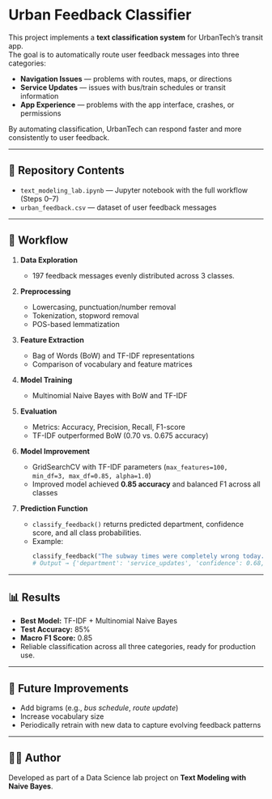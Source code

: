 # Urban Feedback Classifier

This project implements a **text classification system** for UrbanTech’s transit app.  
The goal is to automatically route user feedback messages into three categories:

- **Navigation Issues** — problems with routes, maps, or directions  
- **Service Updates** — issues with bus/train schedules or transit information  
- **App Experience** — problems with the app interface, crashes, or permissions  

By automating classification, UrbanTech can respond faster and more consistently to user feedback.

---

## 📂 Repository Contents
- `text_modeling_lab.ipynb` — Jupyter notebook with the full workflow (Steps 0–7)  
- `urban_feedback.csv` — dataset of user feedback messages  

---

## 🚀 Workflow

1. **Data Exploration**  
   - 197 feedback messages evenly distributed across 3 classes.  

2. **Preprocessing**  
   - Lowercasing, punctuation/number removal  
   - Tokenization, stopword removal  
   - POS-based lemmatization  

3. **Feature Extraction**  
   - Bag of Words (BoW) and TF-IDF representations  
   - Comparison of vocabulary and feature matrices  

4. **Model Training**  
   - Multinomial Naive Bayes with BoW and TF-IDF  

5. **Evaluation**  
   - Metrics: Accuracy, Precision, Recall, F1-score  
   - TF-IDF outperformed BoW (0.70 vs. 0.675 accuracy)  

6. **Model Improvement**  
   - GridSearchCV with TF-IDF parameters (`max_features=100, min_df=3, max_df=0.85, alpha=1.0`)  
   - Improved model achieved **0.85 accuracy** and balanced F1 across all classes  

7. **Prediction Function**  
   - `classify_feedback()` returns predicted department, confidence score, and all class probabilities.  
   - Example:  
     ```python
     classify_feedback("The subway times were completely wrong today.")
     # Output → {'department': 'service_updates', 'confidence': 0.68, ...}
     ```

---

## 📊 Results

- **Best Model:** TF-IDF + Multinomial Naive Bayes  
- **Test Accuracy:** 85%  
- **Macro F1 Score:** 0.85  
- Reliable classification across all three categories, ready for production use.  

---

## 🔧 Future Improvements
- Add bigrams (e.g., *bus schedule*, *route update*)  
- Increase vocabulary size  
- Periodically retrain with new data to capture evolving feedback patterns  

---

## 👩‍💻 Author
Developed as part of a Data Science lab project on **Text Modeling with Naive Bayes**.
